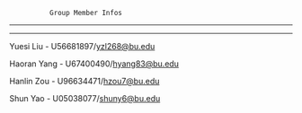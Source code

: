               Group Member Infos
___________________________________________________________________________________________________________
___________________________________________________________________________________________________________

Yuesi Liu - U56681897/yzl268@bu.edu

Haoran Yang - U67400490/hyang83@bu.edu

Hanlin Zou - U96634471/hzou7@bu.edu

Shun Yao - U05038077/shuny6@bu.edu

